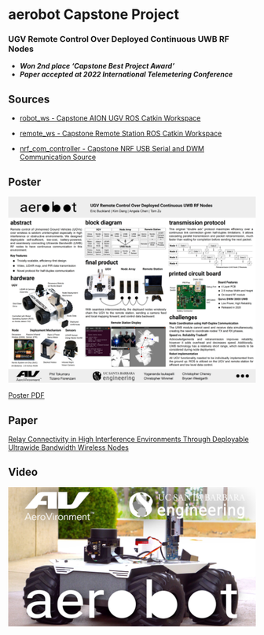 # aerobot Capstone Project
### UGV Remote Control Over Deployed Continuous UWB RF Nodes

- ***Won 2nd place ‘Capstone Best Project Award’***  
- ***Paper accepted at 2022 International Telemetering Conference***


## Sources

- [robot_ws - Capstone AION UGV ROS Catkin Workspace](https://github.com/eric334/robot_ws)

- [remote_ws - Capstone Remote Station ROS Catkin Workspace](https://github.com/eric334/remote_ws)

- [nrf_com_controller - Capstone NRF USB Serial and DWM Communication Source](https://github.com/eric334/nrf_com_controller)


## Poster

![Poster Image](Poster.jpg)

[Poster PDF](Poster.pdf)

## Paper

[Relay Connectivity in High Interference Environments Through Deployable Ultrawide Bandwidth Wireless Nodes](aerobot_ITC_2022.pdf)

## Video

[![aerobot Demo Video](Video_Thumb.jpg)](https://www.youtube.com/watch?v=4uCoLaq8LUY "aerobot Demo Video")


